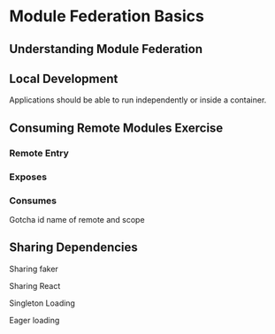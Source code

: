 # Module Federation Basics



## Understanding Module Federation


## Local Development

Applications should be able to run independently or inside a container.

## Consuming Remote Modules Exercise

### Remote Entry
### Exposes

### Consumes


Gotcha
id name of remote and scope


## Sharing Dependencies

Sharing faker

Sharing React 

Singleton Loading

Eager loading




